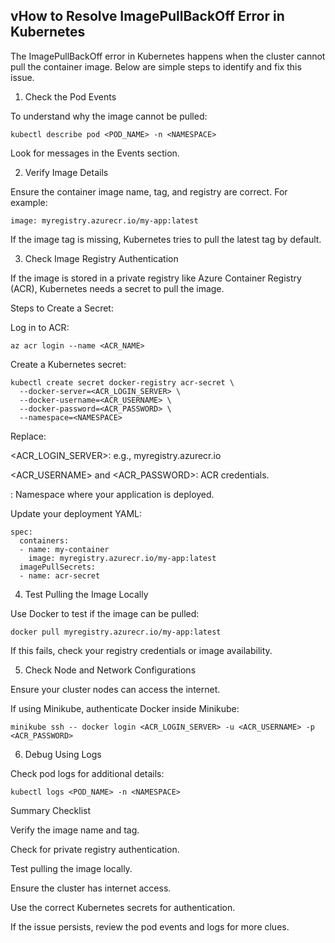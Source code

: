 ## vHow to Resolve ImagePullBackOff Error in Kubernetes

The ImagePullBackOff error in Kubernetes happens when the cluster cannot pull the container image. Below are simple steps to identify and fix this issue.

1. Check the Pod Events

To understand why the image cannot be pulled:
~~~
kubectl describe pod <POD_NAME> -n <NAMESPACE>
~~~
Look for messages in the Events section.

2. Verify Image Details

Ensure the container image name, tag, and registry are correct. For example:
~~~
image: myregistry.azurecr.io/my-app:latest
~~~
If the image tag is missing, Kubernetes tries to pull the latest tag by default.

3. Check Image Registry Authentication

If the image is stored in a private registry like Azure Container Registry (ACR), Kubernetes needs a secret to pull the image.

Steps to Create a Secret:

Log in to ACR:
~~~
az acr login --name <ACR_NAME>
~~~
Create a Kubernetes secret:
~~~
kubectl create secret docker-registry acr-secret \
  --docker-server=<ACR_LOGIN_SERVER> \
  --docker-username=<ACR_USERNAME> \
  --docker-password=<ACR_PASSWORD> \
  --namespace=<NAMESPACE>
~~~
Replace:

<ACR_LOGIN_SERVER>: e.g., myregistry.azurecr.io

<ACR_USERNAME> and <ACR_PASSWORD>: ACR credentials.

<NAMESPACE>: Namespace where your application is deployed.

Update your deployment YAML:
~~~
spec:
  containers:
  - name: my-container
    image: myregistry.azurecr.io/my-app:latest
  imagePullSecrets:
  - name: acr-secret
~~~
4. Test Pulling the Image Locally

Use Docker to test if the image can be pulled:
~~~
docker pull myregistry.azurecr.io/my-app:latest
~~~
If this fails, check your registry credentials or image availability.

5. Check Node and Network Configurations

Ensure your cluster nodes can access the internet.

If using Minikube, authenticate Docker inside Minikube:
~~~
minikube ssh -- docker login <ACR_LOGIN_SERVER> -u <ACR_USERNAME> -p <ACR_PASSWORD>
~~~
6. Debug Using Logs

Check pod logs for additional details:
~~~
kubectl logs <POD_NAME> -n <NAMESPACE>
~~~
Summary Checklist

Verify the image name and tag.

Check for private registry authentication.

Test pulling the image locally.

Ensure the cluster has internet access.

Use the correct Kubernetes secrets for authentication.

If the issue persists, review the pod events and logs for more clues.